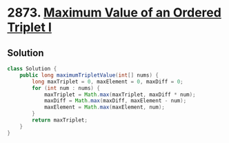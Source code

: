 # 2873. [Maximum Value of an Ordered Triplet I](https://leetcode.com/problems/maximum-value-of-an-ordered-triplet-i/description/?envType=daily-question&envId=2025-04-02)

## Solution

```java
class Solution {
    public long maximumTripletValue(int[] nums) {
        long maxTriplet = 0, maxElement = 0, maxDiff = 0;
        for (int num : nums) {
            maxTriplet = Math.max(maxTriplet, maxDiff * num);
            maxDiff = Math.max(maxDiff, maxElement - num);
            maxElement = Math.max(maxElement, num);
        }
        return maxTriplet;
    }
}
```
